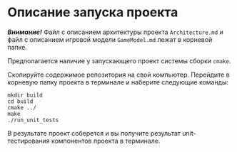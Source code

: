 # Описание запуска проекта

***Внимание!*** Файл с описанием архитектуры проекта `Architecture.md` 
и файл с описанием игровой модели `GameModel.md` лежат в корневой папке.

Предполагается наличие у запускающего проект системы сборки `cmake`.

Скопируйте содержимое репозитория на свой компьютер.
Перейдите в корневую папку проекта в терминале и наберите следующие команды:

```
mkdir build
cd build
cmake ../
make
./run_unit_tests
```

В результате проект соберется и вы получите результат 
unit-тестирования компонентов проекта в терминале.
  